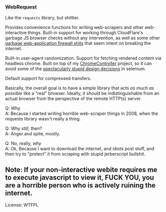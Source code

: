 ### WebRequest

Like the `requests` library, but shittier.

Provides convenience functions for writing web-scrapers and other web-interactive
things. Built-in support for working through CloudFlare's garbage JS browser
checks without any intervention, as well as some other [garbage web-application 
firewall shits](https://sucuri.net/website-firewall/) that seem intent on 
breaking the internet.

Built-in user-agent randomization. Support for fetching rendered content via 
headless chrome. Built on top of my [ChromeController](https://github.com/fake-name/ChromeController) 
project, so it can avoid some of the [spectacularly stupid design 
decisions](https://github.com/seleniumhq/selenium-google-code-issue-archive/issues/141) in selenium.

Default support for compressed transfers. 

Basically, the overall goal is to have a simple library that acts *as much as 
possible* like a "real" browser. Ideally, it should be indistinguishable from 
an actual browser from the perspective of the remote HTTP(s) server.

Q: Why  
A: Because I started writing horrible web-scraper things in 2008, when the 
requests library wasn't really a thing.  

Q: Why *still*, then?  
A: Anger and spite, mostly.  

Q: No, really, *why*  
A: Ok, Because I want to download the internet, and idiots post stuff, and then
try to "protect" it from scraping with stupid jerberscript bullshit.

## Note: If your non-interactive webite requires me to execute javascript to view it, FUCK YOU, you are a horrible person who is actively ruining the internet.

License:
WTFPL



